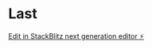 # Last

[Edit in StackBlitz next generation editor ⚡️](https://stackblitz.com/~/github.com/MrIgDem/Last)